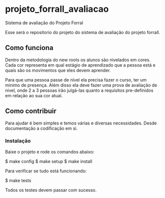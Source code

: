 # projeto_forrall_avaliacao
Sistema de avaliação do Projeto Forral

Esse será o repositorio do projeto do sistema de avaliação do projeto forrall. 

## Como funciona

Dentro da metodologia do new roots os alunos são nivelados em cores. Cada cor representa em qual estágio de aprendizado que a pessoa está e quais são os movimentos que eles devem aprender. 

Para que uma pessoa passe de nível ela precisa fazer o curso, ter um minimo de presença. Além disso ela deve fazer uma prova de avaliação de nivel, onde 2 a 3 pessoas irão julgá-las quanto a requisitos pre-definidos em relação ao sua cor atual. 


## Como contribuir 

Para ajudar é bem simples e temos várias e diversas necessidades. Desde documentação a codificação em si. 

### Instalação
Baixe o projeto e rode os comandos abaixo: 

$ make config
$ make setup
$ make install

Para verificar se tudo está funcionando: 

$ make tests

Todos os testes devem passar com sucesso. 

